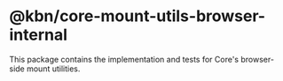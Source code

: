 # @kbn/core-mount-utils-browser-internal

This package contains the implementation and tests for Core's browser-side mount utilities.
